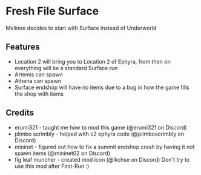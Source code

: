 # Fresh File Surface

Melinoe decides to start with Surface instead of Underworld

## Features

- Location 2 will bring you to Location 2 of Ephyra, from then on everything will be a standard Surface run
- Artemis can spawn 
- Athena can spawn
- Surface endshop will have no items due to a bug in how the game fills the shop with items
## Credits
- erumi321 - taught me how to mod this game (@erumi321 on Discord)
- plimbo scrimbly - helped with c2 ephyra code (@plimboscrimbly on Discord)
- mininet - figured out how to fix a summit endshop crash by having it not spawn items (@mininet02 on Discord)
- fig leaf muncher - created mod icon (@lkchse on Discord)
Don't try to use this mod after First-Run :)
